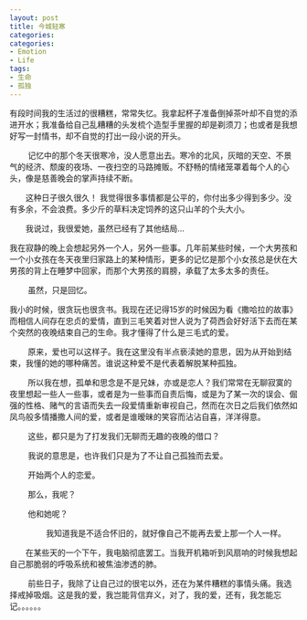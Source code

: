 ```yaml
---
layout: post
title: 今城轻寒
categories:
categories:
- Emotion
- Life
tags:
- 生命
- 孤独
---
```



有段时间我的生活过的很糟糕，常常失忆。我拿起杯子准备倒掉茶叶却不自觉的添进开水；我准备给自己乱糟糟的头发梳个造型手里握的却是剃须刀；也或者是我想好写一封情书，却不自觉的打出一段小说的开头。

　　 记忆中的那个冬天很寒冷，没人愿意出去。寒冷的北风，灰暗的天空、不景气的经济、颓废的夜场、一夜扫空的马路摊贩。不舒畅的情绪笼罩着每个人的心头，像是慈善晚会的掌声持续不断。

　　这种日子很久很久！
我觉得很多事情都是公平的，你付出多少得到多少。没有多余，不会浪费。多少斤的草料决定饲养的这只山羊的个头大小。

　　我说过，我很爱她，虽然已经有了其他结局...

我在寂静的晚上会想起另外一个人，另外一些事。几年前某些时候，一个大男孩和一个小女孩在冬天夜里归家路上的某种情形，更多的记忆是那个小女孩总是伏在大男孩的背上在睡梦中回家，而那个大男孩的肩膀，承载了太多太多的责任。

　　 虽然，只是回忆。

我小的时候，很贪玩也很贪书。我现在还记得15岁的时候因为看《撒哈拉的故事》而相信人间存在忠贞的爱情，直到三毛笑着对世人说为了荷西会好好活下去而在某个突然的夜晚结束自己的生命。我才懂得了什么是三毛式的爱。

　　 原来，爱也可以这样子。我在这里没有半点亵渎她的意思，因为从开始到结束，我懂的她的哪种痛苦。谁说这种爱不是代表着解脱某种孤独。

　　 所以我在想，孤单和思念是不是兄妹，亦或是恋人？我们常常在无聊寂寞的夜里想起一些人一些事，或者是为一些事而自责后悔，或是为了某一次的误会、倔强的性格、赌气的言语而失去一段爱情重新审视自己，然而在次日之后我们依然如凤鸟般多情播撒人间的爱，或者是谁暧昧的笑容而沾沾自喜，洋洋得意。

　　 这些，都只是为了打发我们无聊而无趣的夜晚的借口？

　　 我说的意思是，也许我们只是为了不让自己孤独而去爱。

　　 开始两个人的恋爱。

　　 那么，我呢？

　　 他和她呢？ 

　　 
　　 我知道我是不适合怀旧的，就好像自己不能再去爱上那一个人一样。 

　　在某些天的一个下午，我电脑彻底罢工。当我开机箱听到风扇响的时候我想起自己那脆弱的呼吸系统和被焦油渗透的肺。 

　　 前些日子，我除了让自己过的很宅以外，还在为某件糟糕的事情头痛。我选择戒掉吸烟。这是我的爱，我岂能背信弃义，对了，我的爱，还有，我怎能忘记。。。。。。 
